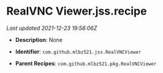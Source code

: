 # RealVNC Viewer.jss.recipe

_Last updated 2021-12-23 19:58:06Z_

- **Description**: None

- **Identifier**: `com.github.mlbz521.jss.RealVNCViewer`

- **Parent Recipes**: `com.github.mlbz521.pkg.RealVNCViewer`